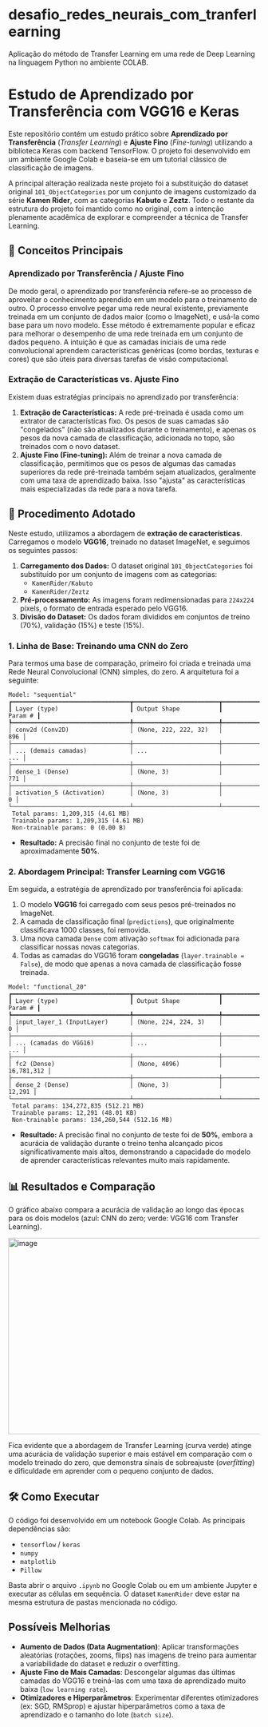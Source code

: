# desafio_redes_neurais_com_tranferlearning
Aplicação do método de Transfer Learning em uma rede de Deep Learning na linguagem Python no ambiente COLAB. 

# Estudo de Aprendizado por Transferência com VGG16 e Keras

Este repositório contém um estudo prático sobre **Aprendizado por Transferência** (*Transfer Learning*) e **Ajuste Fino** (*Fine-tuning*) utilizando a biblioteca Keras com backend TensorFlow. O projeto foi desenvolvido em um ambiente Google Colab e baseia-se em um tutorial clássico de classificação de imagens.

A principal alteração realizada neste projeto foi a substituição do dataset original `101_ObjectCategories` por um conjunto de imagens customizado da série **Kamen Rider**, com as categorias **Kabuto** e **Zeztz**. Todo o restante da estrutura do projeto foi mantido como no original, com a intenção plenamente acadêmica de explorar e compreender a técnica de Transfer Learning.

## 🧠 Conceitos Principais

### Aprendizado por Transferência / Ajuste Fino

De modo geral, o aprendizado por transferência refere-se ao processo de aproveitar o conhecimento aprendido em um modelo para o treinamento de outro. O processo envolve pegar uma rede neural existente, previamente treinada em um conjunto de dados maior (como o ImageNet), e usá-la como base para um novo modelo. Esse método é extremamente popular e eficaz para melhorar o desempenho de uma rede treinada em um conjunto de dados pequeno. A intuição é que as camadas iniciais de uma rede convolucional aprendem características genéricas (como bordas, texturas e cores) que são úteis para diversas tarefas de visão computacional.

### Extração de Características vs. Ajuste Fino

Existem duas estratégias principais no aprendizado por transferência:

1.  **Extração de Características:** A rede pré-treinada é usada como um extrator de características fixo. Os pesos de suas camadas são "congelados" (não são atualizados durante o treinamento), e apenas os pesos da nova camada de classificação, adicionada no topo, são treinados com o novo dataset.
2.  **Ajuste Fino (Fine-tuning):** Além de treinar a nova camada de classificação, permitimos que os pesos de algumas das camadas superiores da rede pré-treinada também sejam atualizados, geralmente com uma taxa de aprendizado baixa. Isso "ajusta" as características mais especializadas da rede para a nova tarefa.

## 🚀 Procedimento Adotado

Neste estudo, utilizamos a abordagem de **extração de características**. Carregamos o modelo **VGG16**, treinado no dataset ImageNet, e seguimos os seguintes passos:

1.  **Carregamento dos Dados:** O dataset original `101_ObjectCategories` foi substituído por um conjunto de imagens com as categorias:
      * `KamenRider/Kabuto`
      * `KamenRider/Zeztz`
2.  **Pré-processamento:** As imagens foram redimensionadas para `224x224` pixels, o formato de entrada esperado pelo VGG16.
3.  **Divisão do Dataset:** Os dados foram divididos em conjuntos de treino (70%), validação (15%) e teste (15%).

### 1\. Linha de Base: Treinando uma CNN do Zero

Para termos uma base de comparação, primeiro foi criada e treinada uma Rede Neural Convolucional (CNN) simples, do zero. A arquitetura foi a seguinte:

```
Model: "sequential"
┏━━━━━━━━━━━━━━━━━━━━━━━━━━━━━━━━━┳━━━━━━━━━━━━━━━━━━━━━━━━┳━━━━━━━━━━━━━━━┓
┃ Layer (type)                    ┃ Output Shape           ┃       Param # ┃
┡━━━━━━━━━━━━━━━━━━━━━━━━━━━━━━━━━╇━━━━━━━━━━━━━━━━━━━━━━━━╇━━━━━━━━━━━━━━━┩
│ conv2d (Conv2D)                 │ (None, 222, 222, 32)   │           896 │
├─────────────────────────────────┼────────────────────────┼───────────────┤
│ ... (demais camadas)            │ ...                    │           ... │
├─────────────────────────────────┼────────────────────────┼───────────────┤
│ dense_1 (Dense)                 │ (None, 3)              │           771 │
├─────────────────────────────────┼────────────────────────┼───────────────┤
│ activation_5 (Activation)       │ (None, 3)              │             0 │
└─────────────────────────────────┴────────────────────────┴───────────────┘
 Total params: 1,209,315 (4.61 MB)
 Trainable params: 1,209,315 (4.61 MB)
 Non-trainable params: 0 (0.00 B)
```

  - **Resultado:** A precisão final no conjunto de teste foi de aproximadamente **50%**.

### 2\. Abordagem Principal: Transfer Learning com VGG16

Em seguida, a estratégia de aprendizado por transferência foi aplicada:

1.  O modelo **VGG16** foi carregado com seus pesos pré-treinados no ImageNet.
2.  A camada de classificação final (`predictions`), que originalmente classificava 1000 classes, foi removida.
3.  Uma nova camada `Dense` com ativação `softmax` foi adicionada para classificar nossas novas categorias.
4.  Todas as camadas do VGG16 foram **congeladas** (`layer.trainable = False`), de modo que apenas a nova camada de classificação fosse treinada.

<!-- end list -->

```
Model: "functional_20"
┏━━━━━━━━━━━━━━━━━━━━━━━━━━━━━━━━━┳━━━━━━━━━━━━━━━━━━━━━━━━┳━━━━━━━━━━━━━━━┓
┃ Layer (type)                    ┃ Output Shape           ┃       Param # ┃
┡━━━━━━━━━━━━━━━━━━━━━━━━━━━━━━━━━╇━━━━━━━━━━━━━━━━━━━━━━━━╇━━━━━━━━━━━━━━━┩
│ input_layer_1 (InputLayer)      │ (None, 224, 224, 3)    │             0 │
├─────────────────────────────────┼────────────────────────┼───────────────┤
│ ... (camadas do VGG16)          │ ...                    │           ... │
├─────────────────────────────────┼────────────────────────┼───────────────┤
│ fc2 (Dense)                     │ (None, 4096)           │    16,781,312 │
├─────────────────────────────────┼────────────────────────┼───────────────┤
│ dense_2 (Dense)                 │ (None, 3)              │        12,291 │
└─────────────────────────────────┴────────────────────────┴───────────────┘
 Total params: 134,272,835 (512.21 MB)
 Trainable params: 12,291 (48.01 KB)
 Non-trainable params: 134,260,544 (512.16 MB)
```

  - **Resultado:** A precisão final no conjunto de teste foi de **50%**, embora a acurácia de validação durante o treino tenha alcançado picos significativamente mais altos, demonstrando a capacidade do modelo de aprender características relevantes muito mais rapidamente.

## 📊 Resultados e Comparação

O gráfico abaixo compara a acurácia de validação ao longo das épocas para os dois modelos (azul: CNN do zero; verde: VGG16 com Transfer Learning).

<img width="1291" height="393" alt="image" src="https://github.com/user-attachments/assets/731bab90-5a58-494e-b566-dec6254d1f0c" />


Fica evidente que a abordagem de Transfer Learning (curva verde) atinge uma acurácia de validação superior e mais estável em comparação com o modelo treinado do zero, que demonstra sinais de sobreajuste (*overfitting*) e dificuldade em aprender com o pequeno conjunto de dados.

## 🛠️ Como Executar

O código foi desenvolvido em um notebook Google Colab. As principais dependências são:

  * `tensorflow` / `keras`
  * `numpy`
  * `matplotlib`
  * `Pillow`

Basta abrir o arquivo `.ipynb` no Google Colab ou em um ambiente Jupyter e executar as células em sequência. O dataset `KamenRider` deve estar na mesma estrutura de pastas mencionada no código.
## Possíveis Melhorias

* **Aumento de Dados (Data Augmentation)**: Aplicar transformações aleatórias (rotações, zooms, flips) nas imagens de treino para aumentar a variabilidade do dataset e reduzir o overfitting.
* **Ajuste Fino de Mais Camadas**: Descongelar algumas das últimas camadas do VGG16 e treiná-las com uma taxa de aprendizado muito baixa (`low learning rate`).
* **Otimizadores e Hiperparâmetros**: Experimentar diferentes otimizadores (ex: SGD, RMSprop) e ajustar hiperparâmetros como a taxa de aprendizado e o tamanho do lote (`batch size`). 
